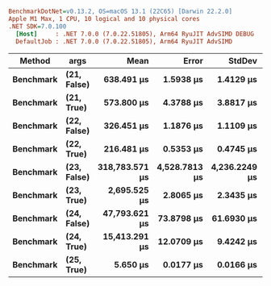 ``` ini

BenchmarkDotNet=v0.13.2, OS=macOS 13.1 (22C65) [Darwin 22.2.0]
Apple M1 Max, 1 CPU, 10 logical and 10 physical cores
.NET SDK=7.0.100
  [Host]     : .NET 7.0.0 (7.0.22.51805), Arm64 RyuJIT AdvSIMD DEBUG
  DefaultJob : .NET 7.0.0 (7.0.22.51805), Arm64 RyuJIT AdvSIMD


```
|    Method |        args |           Mean |         Error |        StdDev |         Median |
|---------- |------------ |---------------:|--------------:|--------------:|---------------:|
| **Benchmark** | **(21, False)** |     **638.491 μs** |     **1.5938 μs** |     **1.4129 μs** |     **638.691 μs** |
| **Benchmark** |  **(21, True)** |     **573.800 μs** |     **4.3788 μs** |     **3.8817 μs** |     **572.698 μs** |
| **Benchmark** | **(22, False)** |     **326.451 μs** |     **1.1876 μs** |     **1.1109 μs** |     **326.267 μs** |
| **Benchmark** |  **(22, True)** |     **216.481 μs** |     **0.5353 μs** |     **0.4745 μs** |     **216.501 μs** |
| **Benchmark** | **(23, False)** | **318,783.571 μs** | **4,528.7813 μs** | **4,236.2249 μs** | **315,453.979 μs** |
| **Benchmark** |  **(23, True)** |   **2,695.525 μs** |     **2.8065 μs** |     **2.3435 μs** |   **2,695.429 μs** |
| **Benchmark** | **(24, False)** |  **47,793.621 μs** |    **73.8798 μs** |    **61.6930 μs** |  **47,797.443 μs** |
| **Benchmark** |  **(24, True)** |  **15,413.291 μs** |    **12.0709 μs** |     **9.4242 μs** |  **15,411.825 μs** |
| **Benchmark** |  **(25, True)** |       **5.650 μs** |     **0.0177 μs** |     **0.0166 μs** |       **5.652 μs** |
